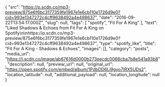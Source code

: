 {
  "src": "https://p.scdn.co/mp3-preview/875e6f6bc3177359fe1967e1e6cb110e1726d9e0?cid=993e1347272c4cff9638492a4e498637",
  "date": "2016-09-22T13:54:17.000Z",
  "slug": null,
  "tags": [
    "spotify",
    "Fit For A King"
  ],
  "text": "Liked Shadows & Echoes from Fit For A King on Spotify\n\nhttps://p.scdn.co/mp3-preview/875e6f6bc3177359fe1967e1e6cb110e1726d9e0?cid=993e1347272c4cff9638492a4e498637",
  "type": "spotify_like",
  "title": "Fit For A King - Shadows & Echoes",
  "images": [],
  "category": "posts",
  "media_url": "https://i.scdn.co/image/ab67616d0000b273eecdc0066cba7b8e541a93b8",
  "description": null,
  "preview_url": null,
  "original_url": "https://open.spotify.com/embed/album/1PdbDD6Lj9gyo7IRX5UDs2",
  "location_latitude": null,
  "additional_payload": null,
  "location_longitude": null
}